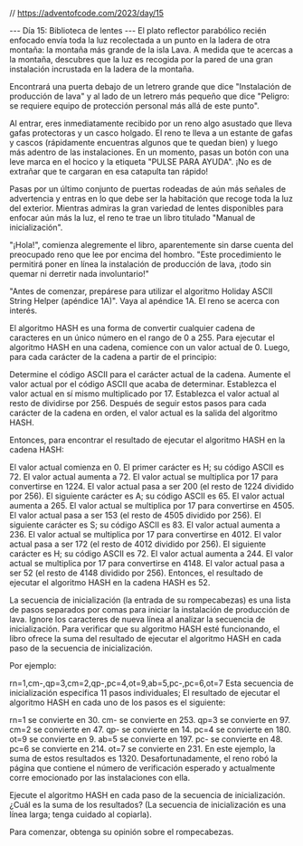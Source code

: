 // https://adventofcode.com/2023/day/15

--- Día 15: Biblioteca de lentes ---
El plato reflector parabólico recién enfocado envía toda la luz recolectada a un punto en la ladera de otra montaña: la montaña más grande de la isla Lava. A medida que te acercas a la montaña, descubres que la luz es recogida por la pared de una gran instalación incrustada en la ladera de la montaña.

Encontrará una puerta debajo de un letrero grande que dice "Instalación de producción de lava" y al lado de un letrero más pequeño que dice "Peligro: se requiere equipo de protección personal más allá de este punto".

Al entrar, eres inmediatamente recibido por un reno algo asustado que lleva gafas protectoras y un casco holgado. El reno te lleva a un estante de gafas y cascos (rápidamente encuentras algunos que te quedan bien) y luego más adentro de las instalaciones. En un momento, pasas un botón con una leve marca en el hocico y la etiqueta "PULSE PARA AYUDA". ¡No es de extrañar que te cargaran en esa catapulta tan rápido!

Pasas por un último conjunto de puertas rodeadas de aún más señales de advertencia y entras en lo que debe ser la habitación que recoge toda la luz del exterior. Mientras admiras la gran variedad de lentes disponibles para enfocar aún más la luz, el reno te trae un libro titulado "Manual de inicialización".

"¡Hola!", comienza alegremente el libro, aparentemente sin darse cuenta del preocupado reno que lee por encima del hombro. "Este procedimiento le permitirá poner en línea la instalación de producción de lava, ¡todo sin quemar ni derretir nada involuntario!"

"Antes de comenzar, prepárese para utilizar el algoritmo Holiday ASCII String Helper (apéndice 1A)". Vaya al apéndice 1A. El reno se acerca con interés.

El algoritmo HASH es una forma de convertir cualquier cadena de caracteres en un único número en el rango de 0 a 255. Para ejecutar el algoritmo HASH en una cadena, comience con un valor actual de 0. Luego, para cada carácter de la cadena a partir de el principio:

Determine el código ASCII para el carácter actual de la cadena.
Aumente el valor actual por el código ASCII que acaba de determinar.
Establezca el valor actual en sí mismo multiplicado por 17.
Establezca el valor actual al resto de dividirse por 256.
Después de seguir estos pasos para cada carácter de la cadena en orden, el valor actual es la salida del algoritmo HASH.

Entonces, para encontrar el resultado de ejecutar el algoritmo HASH en la cadena HASH:

El valor actual comienza en 0.
El primer carácter es H; su código ASCII es 72.
El valor actual aumenta a 72.
El valor actual se multiplica por 17 para convertirse en 1224.
El valor actual pasa a ser 200 (el resto de 1224 dividido por 256).
El siguiente carácter es A; su código ASCII es 65.
El valor actual aumenta a 265.
El valor actual se multiplica por 17 para convertirse en 4505.
El valor actual pasa a ser 153 (el resto de 4505 dividido por 256).
El siguiente carácter es S; su código ASCII es 83.
El valor actual aumenta a 236.
El valor actual se multiplica por 17 para convertirse en 4012.
El valor actual pasa a ser 172 (el resto de 4012 dividido por 256).
El siguiente carácter es H; su código ASCII es 72.
El valor actual aumenta a 244.
El valor actual se multiplica por 17 para convertirse en 4148.
El valor actual pasa a ser 52 (el resto de 4148 dividido por 256).
Entonces, el resultado de ejecutar el algoritmo HASH en la cadena HASH es 52.

La secuencia de inicialización (la entrada de su rompecabezas) es una lista de pasos separados por comas para iniciar la instalación de producción de lava. Ignore los caracteres de nueva línea al analizar la secuencia de inicialización. Para verificar que su algoritmo HASH esté funcionando, el libro ofrece la suma del resultado de ejecutar el algoritmo HASH en cada paso de la secuencia de inicialización.

Por ejemplo:

rn=1,cm-,qp=3,cm=2,qp-,pc=4,ot=9,ab=5,pc-,pc=6,ot=7
Esta secuencia de inicialización especifica 11 pasos individuales; El resultado de ejecutar el algoritmo HASH en cada uno de los pasos es el siguiente:

rn=1 se convierte en 30.
cm- se convierte en 253.
qp=3 se convierte en 97.
cm=2 se convierte en 47.
qp- se convierte en 14.
pc=4 se convierte en 180.
ot=9 se convierte en 9.
ab=5 se convierte en 197.
pc- se convierte en 48.
pc=6 se convierte en 214.
ot=7 se convierte en 231.
En este ejemplo, la suma de estos resultados es 1320. Desafortunadamente, el reno robó la página que contiene el número de verificación esperado y actualmente corre emocionado por las instalaciones con ella.

Ejecute el algoritmo HASH en cada paso de la secuencia de inicialización. ¿Cuál es la suma de los resultados? (La secuencia de inicialización es una línea larga; tenga cuidado al copiarla).

Para comenzar, obtenga su opinión sobre el rompecabezas.
